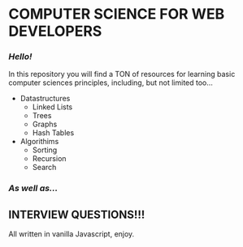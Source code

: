 # COMPUTER SCIENCE FOR WEB DEVELOPERS

### *Hello!*

In this repository you will find a TON of resources for learning basic computer sciences principles, including, but not limited too...

* Datastructures
  * Linked Lists
  * Trees
  * Graphs
  * Hash Tables
* Algorithims
  * Sorting
  * Recursion
  * Search

### *As well as...*

## INTERVIEW QUESTIONS!!!

All written in vanilla Javascript, enjoy.

